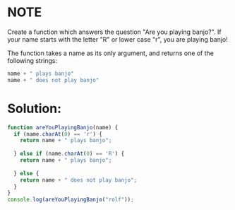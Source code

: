 # NOTE
Create a function which answers the question "Are you playing banjo?".
If your name starts with the letter "R" or lower case "r", you are playing banjo!

The function takes a name as its only argument, and returns one of the following strings:
```javascript
name + " plays banjo" 
name + " does not play banjo"
```
# Solution:
```javascript
function areYouPlayingBanjo(name) {
  if (name.charAt(0) == 'r') {
    return name + " plays banjo";
    
  } else if (name.charAt(0) == 'R') {
    return name + " plays banjo";
    
  } else {
    return name + " does not play banjo";
  }
}
console.log(areYouPlayingBanjo("rolf"));
```